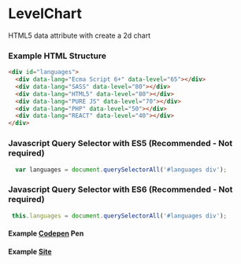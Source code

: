 # LevelChart
HTML5 data attribute with create a 2d chart

### Example HTML Structure
```html
<div id="languages">
  <div data-lang="Ecma Script 6+" data-level="65"></div>
  <div data-lang="SASS" data-level="80"></div>
  <div data-lang="HTML5" data-level="80"></div>
  <div data-lang="PURE JS" data-level="70"></div>
  <div data-lang="PHP" data-level="50"></div>
  <div data-lang="REACT" data-level="40"></div>
</div>
```
### Javascript Query Selector with ES5 (Recommended - Not required)
```javascript
  var languages = document.querySelectorAll('#languages div');
```
### Javascript Query Selector with ES6 (Recommended - Not required)
```javascript
 this.languages = document.querySelectorAll('#languages div');
```
#### Example [Codepen](https://codepen.io/anon/pen/YBpRBm) Pen
#### Example [Site](http://mehmetcankizilyer.com)

